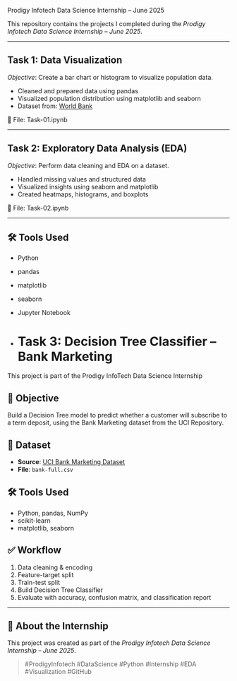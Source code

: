 Prodigy Infotech Data Science Internship – June 2025

This repository contains the projects I completed during the *Prodigy Infotech Data Science Internship – June 2025*.

---

## Task 1: Data Visualization

*Objective*: Create a bar chart or histogram to visualize population data.

- Cleaned and prepared data using pandas
- Visualized population distribution using matplotlib and seaborn
- Dataset from: [World Bank](https://data.worldbank.org/indicator/SP.POP.TOTL)

📁 File: Task-01.ipynb

---

##  Task 2: Exploratory Data Analysis (EDA)

*Objective*: Perform data cleaning and EDA on a dataset.

- Handled missing values and structured data
- Visualized insights using seaborn and matplotlib
- Created heatmaps, histograms, and boxplots

📁 File: Task-02.ipynb

---

## 🛠️ Tools Used

- Python
- pandas
- matplotlib
- seaborn
- Jupyter Notebook

- # Task 3: Decision Tree Classifier – Bank Marketing

This project is part of the Prodigy InfoTech Data Science Internship

## 📌 Objective

Build a Decision Tree model to predict whether a customer will subscribe to a term deposit, using the Bank Marketing dataset from the UCI Repository.

## 📁 Dataset

- **Source**: [UCI Bank Marketing Dataset](https://archive.ics.uci.edu/ml/datasets/Bank+Marketing)
- **File**: `bank-full.csv`

## 🛠️ Tools Used

- Python, pandas, NumPy
- scikit-learn
- matplotlib, seaborn

## ✅ Workflow

1. Data cleaning & encoding
2. Feature-target split
3. Train-test split
4. Build Decision Tree Classifier
5. Evaluate with accuracy, confusion matrix, and classification report

---

## 📌 About the Internship

This project was created as part of the *Prodigy Infotech Data Science Internship – June 2025*.

> #ProdigyInfotech #DataScience #Python #Internship #EDA #Visualization #GitHub
